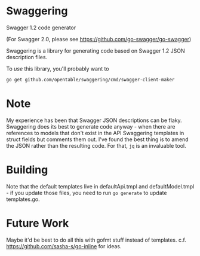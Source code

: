 # Swaggering
Swagger 1.2 code generator

(For Swagger 2.0, please see https://github.com/go-swagger/go-swagger)

Swaggering is a library for generating code based on Swagger 1.2 JSON description files.

To *use* this library, you'll probably want to

```bash
go get github.com/opentable/swaggering/cmd/swagger-client-maker
```

# Note

My experience has been that Swagger JSON descriptions can be flaky.
Swaggering does its best to generate code anyway -
when there are references to models that don't exist in the API
Swaggering templates in struct fields but comments them out.
I've found the best thing is to amend the JSON rather than the resulting code.
For that, `jq` is an invaluable tool.

# Building

Note that the default templates live in defaultApi.tmpl and defaultModel.tmpl -
if you update those files, you need to run `go generate` to update templates.go.

# Future Work

Maybe it'd be best to do all this with gofmt stuff instead of templates.
c.f. https://github.com/sasha-s/go-inline for ideas.
